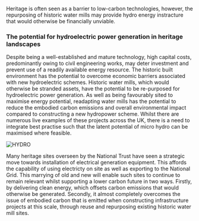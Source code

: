 
Heritage is often seen as a barrier to low-carbon technologies, however, the repurposing of historic water mills may provide hydro energy instracture that would otherwise be financially unviable.

### The potential for hydroelectric power generation in heritage landscapes

Despite being a well-established and mature technology, high capital costs, predominantly owing to civil engineering works, may deter investment and prevent use of a readily available energy resource. The historic built environment has the potential to overcome economic barriers associated with new hydroelectric schemes. Historic water mills, which would otherwise be stranded assets, have the potential to be re-purposed for hydroelectric power generation. As well as being favourably sited to maximise energy potential, readapting water mills has the potential to reduce the embodied carbon emissions and overall environmental impact compared to constructing a new hydropower scheme. Whilst there are numerous live examples of these projects across the UK, there is a need to integrate best practise such that the latent potential of micro hydro can be maximised where feasible.  

![HYDRO](https://amadkayani.github.io/hydro.jpg)

Many heritage sites overseen by the National Trust have seen a strategic move towards installation of electrical generation equipment. This affords the capability of using electricty on site as well as exporting to the National Grid. This marrying of old and new will enable such sites to continue to remain relevant whilst supporting a lower carbon future in two ways. Firstly, by delivering clean energy, which offsets carbon emissions that would otherwise be generated. Secondly, it almost completely overcomes the issue of embodied carbon that is emitted when constructing infrastructure projects at this scale, through reuse and repurposing existing historic water mill sites. 

